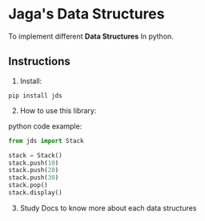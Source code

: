# Jaga's Data Structures

To implement different **Data Structures** In python.

## Instructions

1. Install:

```
pip install jds
```

2. How to use this library:

python code example:
```python
from jds import Stack

stack = Stack()
stack.push(10)
stack.push(20)
stack.push(30)
stack.pop()
stack.display()

```

3. Study Docs to know more about each data structures